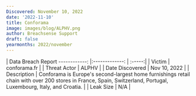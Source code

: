 ```yaml
---
Discovered: November 10, 2022
date: '2022-11-10'
title: Conforama
image: images/blog/ALPHV.png
author: Breachsense Support
draft: false
yearmonths: 2022/november
---
```



| Data Breach Report
------------:     |:-------------:    | :-----:|
| Victim      | conforama.fr      | 
| Threat Actor      | ALPHV      | 
| Date Discovered      | Nov 10, 2022      | 
| Description      | Conforama is Europe's second-largest home furnishings retail chain with over 200 stores in France, Spain, Switzerland, Portugal, Luxembourg, Italy, and Croatia.      | 
| Leak Size      | N/A      | 

